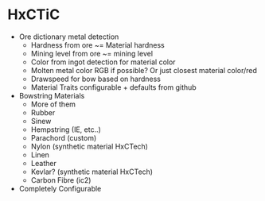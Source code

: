 # HxCTiC
 - Ore dictionary metal detection
	- Hardness from ore ~= Material hardness
	- Mining level from ore ~= mining level
	- Color from ingot detection for material color
	- Molten metal color RGB if possible? Or just closest material color/red
	- Drawspeed for bow based on hardness
	- Material Traits configurable + defaults from github
 - Bowstring Materials
	- More of them
	- Rubber
	- Sinew
	- Hempstring (IE, etc..)
	- Parachord (custom)
	- Nylon (synthetic material HxCTech)
	- Linen
	- Leather
	- Kevlar? (synthetic material HxCTech)
	- Carbon Fibre (ic2)
 - Completely Configurable
